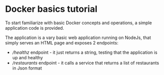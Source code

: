 # Docker basics tutorial
To start familiarize with basic Docker concepts and operations, a simple application code is provided.

The application is a vary basic web application running on NodeJs, that simply serves an HTML page and exposes 2 endpoints:
* */healthz* endpoint - it just returns a string, testing that the application is up and healthy
* */restaurants* endpoint - it calls a service that returns a list of restaurants in Json format